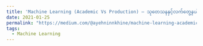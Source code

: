 ```yaml
---
title: 'Machine Learning (Academic Vs Production) — သုတေသနနှင့်လက်တွေ့နယ်ပယ်'
date: 2021-01-25
permalink: "https://medium.com/@ayehninnkhine/machine-learning-academic-vs-production-%E1%80%9E%E1%80%AF%E1%80%90%E1%80%B1%E1%80%9E%E1%80%94%E1%80%94%E1%80%BE%E1%80%84%E1%80%BA%E1%80%B7%E1%80%9C%E1%80%80%E1%80%BA%E1%80%90%E1%80%BD%E1%80%B1%E1%80%B7%E1%80%94%E1%80%9A%E1%80%BA%E1%80%95%E1%80%9A%E1%80%BA-9bbc5feea518"
tags:
  - Machine Learning
---
```


